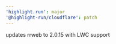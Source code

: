 ```yaml
---
'highlight.run': major
'@highlight-run/cloudflare': patch
---
```


updates rrweb to 2.0.15 with LWC support
